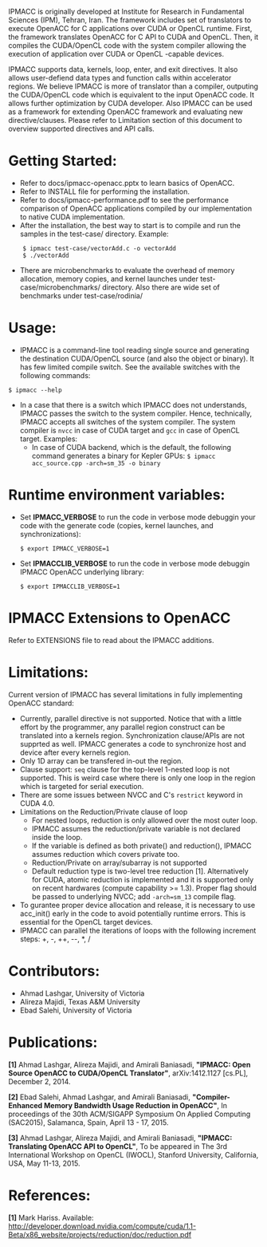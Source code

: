 IPMACC is originally developed at Institute for Research in Fundamental Sciences (IPM), Tehran, Iran. The framework includes set of translators to execute OpenACC for C applications over CUDA or OpenCL runtime. First, the framework translates OpenACC for C API to CUDA and OpenCL. Then, it compiles the CUDA/OpenCL code with the system compiler allowing the execution of application over CUDA or OpenCL -capable devices.

IPMACC supports data, kernels, loop, enter, and exit directives. It also allows user-defiend data types and function calls within accelerator regions. We believe IPMACC is more of translator than a compiler, outputing the CUDA/OpenCL code which is equivalent to the input OpenACC code. It allows further optimization by CUDA developer. Also IPMACC can be used as a framework for extending OpenACC framework and evaluating new directive/clauses. Please refer to Limitation section of this document to overview supported directives and API calls.

# Getting Started:
* Refer to docs/ipmacc-openacc.pptx to learn basics of OpenACC.
* Refer to INSTALL file for performing the installation.
* Refer to docs/ipmacc-performance.pdf to see the performance comparison of OpenACC applications compiled by our implementation to native CUDA implementation.
* After the installation, the best way to start is to compile and run the samples in the test-case/ directory. Example:
```
    $ ipmacc test-case/vectorAdd.c -o vectorAdd
    $ ./vectorAdd
```
* There are microbenchmarks to evaluate the overhead of memory allocation, memory copies, and kernel launches under test-case/microbenchmarks/ directory. Also there are wide set of benchmarks under test-case/rodinia/


# Usage:
* IPMACC is a command-line tool reading single source and generating the destination CUDA/OpenCL source (and also the object or binary). It has few limited compile switch. See the available switches with the following commands:

`$ ipmacc --help`

* In a case that there is a switch which IPMACC does not understands, IPMACC passes the switch to the system compiler. Hence, technically, IPMACC accepts all switches of the system compiler. The system compiler is `nvcc` in case of CUDA target and `gcc` in case of OpenCL target. Examples:
    * In case of CUDA backend, which is the default, the following command generates a binary for Kepler GPUs:
      `$ ipmacc acc_source.cpp -arch=sm_35 -o binary`

# Runtime environment variables:
* Set **IPMACC_VERBOSE** to run the code in verbose mode debuggin your code with the generate code (copies, kernel launches, and
    synchronizations):

    `$ export IPMACC_VERBOSE=1`

* Set **IPMACCLIB_VERBOSE** to run the code in verbose mode debuggin IPMACC OpenACC underlying library:

    `$ export IPMACCLIB_VERBOSE=1`

# IPMACC Extensions to OpenACC
Refer to EXTENSIONS file to read about the IPMACC additions.

# Limitations:
Current version of IPMACC has several limitations in fully implementing OpenACC standard:
* Currently, parallel directive is not supported. Notice that with a little effort by the programmer, any parallel region construct can be translated into a kernels region. Synchronization clause/APIs are not supprted as well. IPMACC generates a code to synchronize host and device after every kernels region.
* Only 1D array can be transfered in-out the region.
* Clause support: `seq` clause for the top-level 1-nested loop is not supported. This is weird case where there is only one loop in the region which is targeted for serial execution.
* There are some issues between NVCC and C's `restrict` keyword in CUDA 4.0.
* Limitations on the Reduction/Private clause of loop
    * For nested loops, reduction is only allowed over the most outer loop.
    * IPMACC assumes the reduction/private variable is not declared inside the loop.
    * If the variable is defined as both private() and reduction(), IPMACC assumes reduction which covers private too.
    * Reduction/Private on array/subarray is not supported
    * Default reduction type is two-level tree reduction [1]. Alternatively for CUDA, atomic reduction is implemented and it is supported only on recent hardwares (compute capability >= 1.3). Proper flag should be passed to underlying NVCC; add `-arch=sm_13` compile flag.
* To gurantee proper device allocation and release, it is necessary to use acc_init() early in the code to avoid potentially runtime errors. This is essential for the OpenCL target devices.
* IPMACC can parallel the iterations of loops with the following increment steps: +, -, ++, --, *, /

# Contributors:
* Ahmad Lashgar, University of Victoria
* Alireza Majidi, Texas A&M University
* Ebad Salehi, University of Victoria

# Publications:
**[1]** Ahmad Lashgar, Alireza Majidi, and Amirali Baniasadi, **"IPMACC: Open Source OpenACC to CUDA/OpenCL Translator"**, arXiv:1412.1127 [cs.PL], December 2, 2014.

**[2]** Ebad Salehi, Ahmad Lashgar, and Amirali Baniasadi, **"Compiler-Enhanced Memory Bandwidth Usage Reduction in OpenACC"**, In proceedings of the 30th ACM/SIGAPP Symposium On Applied Computing (SAC2015), Salamanca, Spain, April 13 - 17, 2015.

**[3]** Ahmad Lashgar, Alireza Majidi, and Amirali Baniasadi, **"IPMACC: Translating OpenACC API to OpenCL"**, To be appeared in The 3rd International Workshop on OpenCL (IWOCL), Stanford University, California, USA, May 11-13, 2015.

# References:
**[1]** Mark Hariss. Available: http://developer.download.nvidia.com/compute/cuda/1.1-Beta/x86_website/projects/reduction/doc/reduction.pdf
